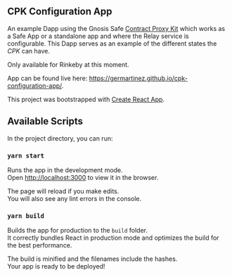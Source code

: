 ## CPK Configuration App

An example Dapp using the Gnosis Safe [Contract Proxy Kit](https://github.com/gnosis/contract-proxy-kit) which works as a Safe App or a standalone app and where the Relay service is configurable. This Dapp serves as an example of the different states the *CPK* can have.

Only available for Rinkeby at this moment.

App can be found live here: https://germartinez.github.io/cpk-configuration-app/.

This project was bootstrapped with [Create React App](https://github.com/facebook/create-react-app).

## Available Scripts

In the project directory, you can run:

### `yarn start`

Runs the app in the development mode.<br />
Open [http://localhost:3000](http://localhost:3000) to view it in the browser.

The page will reload if you make edits.<br />
You will also see any lint errors in the console.

### `yarn build`

Builds the app for production to the `build` folder.<br />
It correctly bundles React in production mode and optimizes the build for the best performance.

The build is minified and the filenames include the hashes.<br />
Your app is ready to be deployed!
